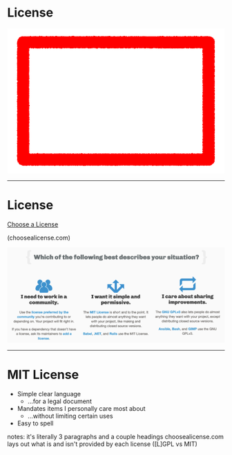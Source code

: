<!-- .slide: data-transition="slide" data-auto-animate -->
# License

![warning I'm not a lawyer](../img/warning.gif)
<!-- .element: class="r-stretch" -->

***

<!-- .slide: data-transition="slide" data-auto-animate -->
# License

[Choose a License](https://choosealicense.com/) <!-- .element: class="fragment" -->

(choosealicense.com) <!-- .element: class="fragment" -->

![Choose a license homepage](../img/choose-a-license.png) <!-- .element: class="fragment" -->
<!-- .element: class="r-stretch" -->

***

<!-- .slide: data-transition="slide" data-auto-animate -->
# MIT License

- <!-- .element: class="fragment" --> Simple clear language
  - <!-- .element: class="fragment" --> ...for a legal document
- <!-- .element: class="fragment" --> Mandates items I personally care most about
  - <!-- .element: class="fragment" --> ...without limiting certain uses
- <!-- .element: class="fragment" --> Easy to spell

notes: it's literally 3 paragraphs and a couple headings
choosealicense.com lays out what is and isn't provided by each license ([L]GPL vs MIT)
